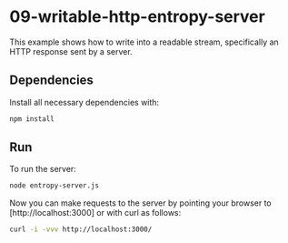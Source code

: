 # 09-writable-http-entropy-server

This example shows how to write into a readable stream, specifically an HTTP
response sent by a server.

## Dependencies

Install all necessary dependencies with:

```bash
npm install
```

## Run

To run the server:

```bash
node entropy-server.js
```

Now you can make requests to the server by pointing your browser to
[http://localhost:3000] or with curl as follows:

```bash
curl -i -vvv http://localhost:3000/
```
